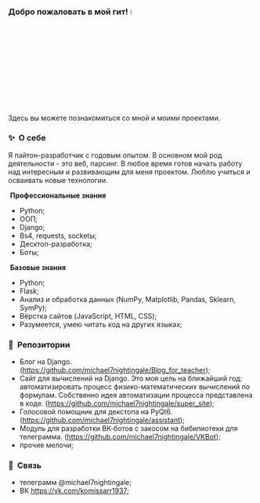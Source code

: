 

### Добро пожаловать в мой гит! <a href="https://www.gautamkrishnar.com/"><img src="https://media.giphy.com/media/hvRJCLFzcasrR4ia7z/giphy.gif" width="5%"></a>

Здесь вы можете познакомиться со мной и моими проектами.


### ✨&nbsp; О себе

Я пайтон-разработчик с годовым опытом. В основном мой род деятельности - это веб, парсинг. В любое время готов начать работу над интересным и развивающим для меня проектом. Люблю учиться и осваивать новые технологии.

&nbsp;**Профессиональные знания**
 - Python;
 - ООП;
 - Django;
 - Bs4, requests, socketы;
 - Десктоп-разработка;
 - Боты;
 
&nbsp;**Базовые знания**
 - Python;
 - Flask;
 - Анализ и обработка данных (NumPy, Matplotlib, Pandas, Sklearn, SymPy);
 - Вёрстка сайтов (JavaScript, HTML, CSS);
 - Разумеется, умею читать код на других языках;


### 📕 &nbsp;**Репозитории**
 - Блог на Django. (https://github.com/michael7nightingale/Blog_for_teacher);
 - Cайт для вычислений на Django. Это моя цель на ближайший год: автоматизировать процесс физико-математических вычислений по формулам. Собственно идея автоматизации процесса представлена в коде. (https://github.com/michael7nightingale/super_site);
 - Голосовой помощник для декстопа на PyQt6. (https://github.com/michael7nightingale/assistant);
 - Модуль для разработки ВК-ботов с закосом на бибилиотеки для телеграмма. (https://github.com/michael7nightingale/VKBot);
 - прочие мелочи;


### 🔗 &nbsp;**Связь**
- телеграмм @michael7nightingale;
- ВК https://vk.com/komissarr1937;
